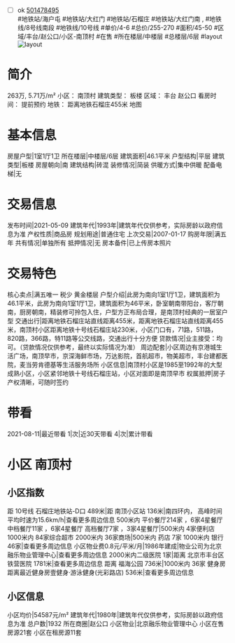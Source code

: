 - [ ] ok [501478495](https://bj.5i5j.com/ershoufang/501478495.html)  
 #地铁站/海户屯 #地铁站/大红门 #地铁站/石榴庄 #地铁站/大红门南 ,  #地铁线/8号线南段 #地铁线/10号线
#单价/4-6 #总价/255-270 #面积/45-50   #区域/丰台/赵公口/小区-南顶村 #在售 #所在楼层/中楼层 #总楼层/6层 #layout 
![layout](http://image2a.5i5j.com/bdir/layout/08add7a686ec45928583ed5c367703e8.jpg_P5.jpg) 
# 简介 
 263万,  5.71万/m² 
小区： 南顶村
建筑类型： 板楼
区域： 丰台 赵公口
看房时间： 提前预约
地铁： 距离地铁石榴庄455米 地图
# 基本信息 
 房屋户型|1室1厅1卫
所在楼层|中楼层/6层
建筑面积|46.1平米
户型结构|平层
建筑类型|板楼
房屋朝向|南
建筑结构|砖混
装修情况|简装
供暖方式|集中供暖
配备电梯|无
# 交易信息 
 发布时间|2021-05-09
建筑年代|1993年|建筑年代仅供参考，实际房龄以政府信息为准
产权性质|商品房
规划用途|普通住宅
上次交易|2007-01-17
购房年限|满五年
共有情况|单独所有
抵押情况|无
房本备件|已上传房本照片
# 交易特色 
 核心卖点|满五唯一 税少  黄金楼层
户型介绍|此房为南向1室1厅1卫，建筑面积为46.1平米，此房为南向1室1厅1卫，建筑面积为46平米，卧室朝南带阳台，客厅朝南，厨房朝南，精装修可拎包入住，户型方正布局合理，是南顶村经典的一居室户型
交通出行|距离地铁石榴庄站直线距离455米，距离地铁石榴庄站直线距离455米，南顶村小区距离地铁十号线石榴庄站230米，小区门口有，71路，511路，820路，366路，特11路等公交线路，交通出行十分方便
贷款情况|业主接受：均可。（贷款情况仅供参考，最终以实际情况为准）
周边配套|小区周边有京港城生活广场，南顶早市，京深海鲜市场，万达影院，首航超市，物美超市，丰台建都医院，麦当劳肯德基等生活服务场所
小区信息|南顶村小区是1985至1992年的大型成熟小区，小区紧邻地铁十号线石榴庄站，小区对面即是南顶早市
权属抵押|房子产权清晰，可随时签约
# 带看 
 2021-08-11|最近带看	 1|次|近30天带看	 4|次|累计带看
# 小区 南顶村
## 小区指数 
 距 10号线 石榴庄地铁站-D口 489米|距 南顶小区站 136米|南四环内， 高峰时间平均时速为15.6km/h|查看更多周边信息
500米内 平价餐厅214家 ，6家4星餐厅
中档餐厅11家 ，6家4星餐厅
高档餐厅7家 ，3家4星餐厅|500米内 4家便利店
1000米内 84家综合超市
2000米内 36家商场|500米内 药店 7家
1000米内 银行 46家|查看更多周边信息
小区物业费0.8元/平米/月|1986年建成|物业公司为北京融乐物业管理中心|查看更多周边信息
2000米内二级医院 1家|距离 北京市丰台区铁营医院  1781米|查看更多周边信息
距离 福海公园 736米|1000米内 36家 健身房
距离最近健身房壹健身·游泳健身(光彩路店) 536米|查看更多周边信息
## 小区信息 
 小区均价|54587元/m²
建筑年代|1980年|建筑年代仅供参考，实际房龄以政府信息为准
总户数|1932
所在商圈|赵公口
小区物业|北京融乐物业管理中心
小区在售房源21套
小区在租房源11套
